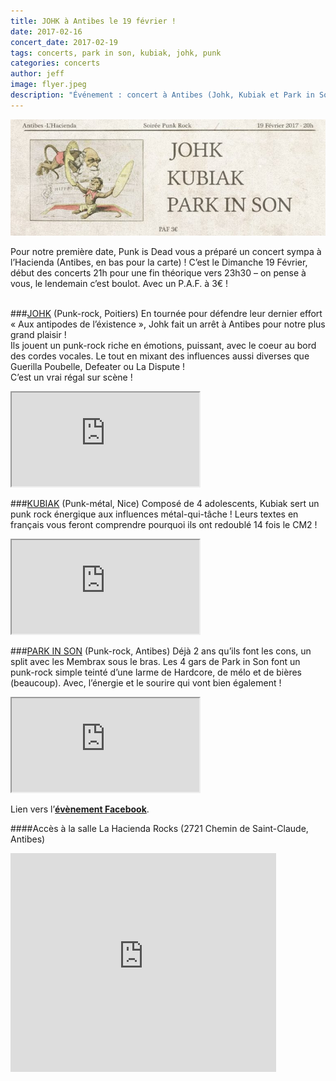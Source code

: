 ```yaml
---
title: JOHK à Antibes le 19 février !
date: 2017-02-16
concert_date: 2017-02-19
tags: concerts, park in son, kubiak, johk, punk
categories: concerts
author: jeff
image: flyer.jpeg
description: "Événement : concert à Antibes (Johk, Kubiak et Park in Son) le 19 février / PAF 3€"
---
```


![Flyer](2017-02-16-johk-a-antibes-le-19-fevrier/flyer.jpeg)

Pour notre première date, Punk is Dead vous a préparé un concert sympa à l’Hacienda (Antibes, en bas pour la carte) ! C’est le Dimanche 19 Février, début des concerts 21h pour une fin théorique vers 23h30 – on pense à vous, le lendemain c’est boulot. Avec un P.A.F. à 3€ !  
<br/>

###[JOHK](https://www.facebook.com/johkband) (Punk-rock, Poitiers)
En tournée pour défendre leur dernier effort « Aux antipodes de l’éxistence », Johk fait un arrêt à Antibes pour notre plus grand plaisir !
<br/>
Ils jouent un punk-rock riche en émotions, puissant, avec le coeur au bord des cordes vocales. Le tout en mixant des influences aussi diverses que Guerilla Poubelle, Defeater ou La Dispute !
<br/>
C’est un vrai régal sur scène !
<iframe class="bandcamp-large" src="https://bandcamp.com/EmbeddedPlayer/album=2559050870/size=large/bgcol=333333/linkcol=0687f5/tracklist=false/artwork=small/transparent=true/" seamless><a href="https://johk.bandcamp.com/album/aux-antipodes-de-lexistence">Aux antipodes de l&#39;existence by Johk</a></iframe>  
<br/>

###[KUBIAK](https://www.facebook.com/kubiaklegroupe) (Punk-métal, Nice)
Composé de 4 adolescents, Kubiak sert un punk rock énergique aux influences métal-qui-tâche ! Leurs textes en français vous feront comprendre pourquoi ils ont redoublé 14 fois le CM2 !
<iframe class="bandcamp-large" src="https://bandcamp.com/EmbeddedPlayer/album=2374811186/size=large/bgcol=333333/linkcol=0f91ff/tracklist=false/artwork=small/transparent=true/" seamless><a href="https://kubiak.bandcamp.com/album/pizzapocalypse">Pizzapocalypse by Kubiak</a></iframe>
<br/>

###[PARK IN SON](https://www.facebook.com/parkinsonpunk) (Punk-rock, Antibes)
Déjà 2 ans qu’ils font les cons, un split avec les Membrax sous le bras. Les 4 gars de Park in Son font un punk-rock simple teinté d’une larme de Hardcore, de mélo et de bières (beaucoup). Avec, l’énergie et le sourire qui vont bien également !
<iframe class="bandcamp-large" src="https://bandcamp.com/EmbeddedPlayer/album=578129701/size=large/bgcol=333333/linkcol=0f91ff/tracklist=false/artwork=small/transparent=true/" seamless><a href="https://parkinsonpunkrock.bandcamp.com/album/membrax-park-in-son">Membrax / Park in Son by Park in Son</a></iframe>
<br/>

Lien vers l’[**évènement Facebook**](https://www.facebook.com/events/256858314740040/).

####Accès à la salle
La Hacienda Rocks (2721 Chemin de Saint-Claude, Antibes)

<iframe width="425" height="350" frameborder="0" scrolling="no" marginheight="0" marginwidth="0" src="https://www.openstreetmap.org/export/embed.html?bbox=7.085484266281129%2C43.60144943492461%2C7.089024782180787%2C43.60322664382881&amp;layer=mapnik&amp;marker=43.602338045939184%2C7.087254524230957" class="openstreetmap"></iframe>
